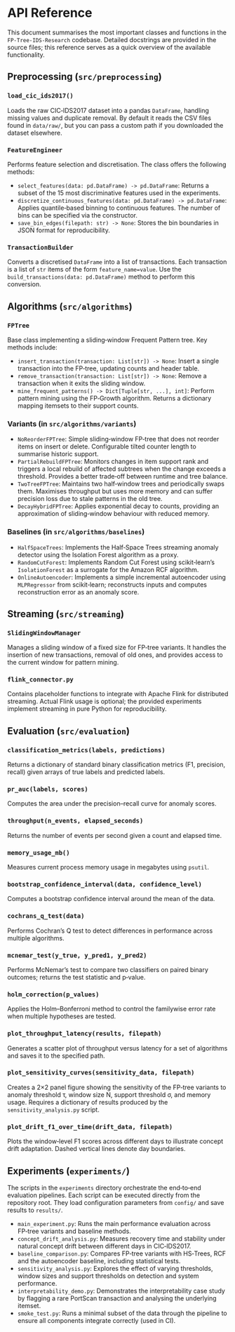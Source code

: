 # API Reference

This document summarises the most important classes and functions in
the `FP‑Tree‑IDS‑Research` codebase.  Detailed docstrings are
provided in the source files; this reference serves as a quick
overview of the available functionality.

## Preprocessing (`src/preprocessing`)

### `load_cic_ids2017()`
Loads the raw CIC‑IDS2017 dataset into a pandas `DataFrame`, handling
missing values and duplicate removal.  By default it reads the CSV
files found in `data/raw/`, but you can pass a custom path if you
downloaded the dataset elsewhere.

### `FeatureEngineer`
Performs feature selection and discretisation.  The class offers the
following methods:

* `select_features(data: pd.DataFrame) -> pd.DataFrame`: Returns a
  subset of the 15 most discriminative features used in the
  experiments.
* `discretize_continuous_features(data: pd.DataFrame) -> pd.DataFrame`:
  Applies quantile‑based binning to continuous features.  The number
  of bins can be specified via the constructor.
* `save_bin_edges(filepath: str) -> None`: Stores the bin boundaries in
  JSON format for reproducibility.

### `TransactionBuilder`
Converts a discretised `DataFrame` into a list of transactions.  Each
transaction is a list of `str` items of the form
`feature_name=value`.  Use the `build_transactions(data: pd.DataFrame)`
method to perform this conversion.

## Algorithms (`src/algorithms`)

### `FPTree`
Base class implementing a sliding‑window Frequent Pattern tree.  Key
methods include:

* `insert_transaction(transaction: List[str]) -> None`: Insert a
  single transaction into the FP‑tree, updating counts and header
  table.
* `remove_transaction(transaction: List[str]) -> None`: Remove a
  transaction when it exits the sliding window.
* `mine_frequent_patterns() -> Dict[Tuple[str, ...], int]`: Perform
  pattern mining using the FP‑Growth algorithm.  Returns a dictionary
  mapping itemsets to their support counts.

### Variants (in `src/algorithms/variants`)

* `NoReorderFPTree`: Simple sliding‑window FP‑tree that does not
  reorder items on insert or delete.  Configurable tilted counter
  length to summarise historic support.
* `PartialRebuildFPTree`: Monitors changes in item support rank and
  triggers a local rebuild of affected subtrees when the change
  exceeds a threshold.  Provides a better trade‑off between runtime
  and tree balance.
* `TwoTreeFPTree`: Maintains two half‑window trees and periodically
  swaps them.  Maximises throughput but uses more memory and can
  suffer precision loss due to stale patterns in the old tree.
* `DecayHybridFPTree`: Applies exponential decay to counts, providing
  an approximation of sliding‑window behaviour with reduced memory.

### Baselines (in `src/algorithms/baselines`)

* `HalfSpaceTrees`: Implements the Half‑Space Trees streaming anomaly
  detector using the Isolation Forest algorithm as a proxy.
* `RandomCutForest`: Implements Random Cut Forest using scikit‑learn’s
  `IsolationForest` as a surrogate for the Amazon RCF algorithm.
* `OnlineAutoencoder`: Implements a simple incremental autoencoder
  using `MLPRegressor` from scikit‑learn; reconstructs inputs and
  computes reconstruction error as an anomaly score.

## Streaming (`src/streaming`)

### `SlidingWindowManager`
Manages a sliding window of a fixed size for FP‑tree variants.  It
handles the insertion of new transactions, removal of old ones, and
provides access to the current window for pattern mining.

### `flink_connector.py`
Contains placeholder functions to integrate with Apache Flink for
distributed streaming.  Actual Flink usage is optional; the provided
experiments implement streaming in pure Python for reproducibility.

## Evaluation (`src/evaluation`)

### `classification_metrics(labels, predictions)`
Returns a dictionary of standard binary classification metrics (F1,
precision, recall) given arrays of true labels and predicted labels.

### `pr_auc(labels, scores)`
Computes the area under the precision–recall curve for anomaly scores.

### `throughput(n_events, elapsed_seconds)`
Returns the number of events per second given a count and elapsed time.

### `memory_usage_mb()`
Measures current process memory usage in megabytes using `psutil`.

### `bootstrap_confidence_interval(data, confidence_level)`
Computes a bootstrap confidence interval around the mean of the data.

### `cochrans_q_test(data)`
Performs Cochran’s Q test to detect differences in performance across
multiple algorithms.

### `mcnemar_test(y_true, y_pred1, y_pred2)`
Performs McNemar’s test to compare two classifiers on paired binary
outcomes; returns the test statistic and p‑value.

### `holm_correction(p_values)`
Applies the Holm–Bonferroni method to control the familywise error
rate when multiple hypotheses are tested.

### `plot_throughput_latency(results, filepath)`
Generates a scatter plot of throughput versus latency for a set of
algorithms and saves it to the specified path.

### `plot_sensitivity_curves(sensitivity_data, filepath)`
Creates a 2×2 panel figure showing the sensitivity of the FP‑tree
variants to anomaly threshold τ, window size N, support threshold σ,
and memory usage.  Requires a dictionary of results produced by the
`sensitivity_analysis.py` script.

### `plot_drift_f1_over_time(drift_data, filepath)`
Plots the window‑level F1 scores across different days to illustrate
concept drift adaptation.  Dashed vertical lines denote day boundaries.

## Experiments (`experiments/`)

The scripts in the `experiments` directory orchestrate the end‑to‑end
evaluation pipelines.  Each script can be executed directly from the
repository root.  They load configuration parameters from
``config/`` and save results to ``results/``.

* `main_experiment.py`: Runs the main performance evaluation across
  FP‑tree variants and baseline methods.
* `concept_drift_analysis.py`: Measures recovery time and stability
  under natural concept drift between different days in CIC‑IDS2017.
* `baseline_comparison.py`: Compares FP‑tree variants with HS‑Trees,
  RCF and the autoencoder baseline, including statistical tests.
* `sensitivity_analysis.py`: Explores the effect of varying
  thresholds, window sizes and support thresholds on detection and
  system performance.
* `interpretability_demo.py`: Demonstrates the interpretability case
  study by flagging a rare PortScan transaction and analysing the
  underlying itemset.
* `smoke_test.py`: Runs a minimal subset of the data through the
  pipeline to ensure all components integrate correctly (used in
  CI).